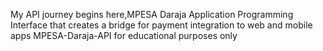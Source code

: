 My API journey begins here,MPESA Daraja Application Programming Interface that creates a bridge for payment integration to web and mobile apps
MPESA-Daraja-API for educational purposes only
